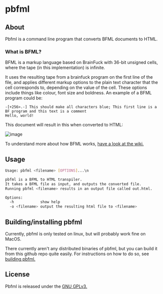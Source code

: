 # pbfml
## About 
Pbfml is a command line program that converts BFML documents to HTML.

### What is BFML?
BFML is a markup language based on BrainFuck with 36-bit unsigned cells, where the tape (in this implementation) is infinite.

It uses the resulting tape from a brainfuck program on the first line of the file, and applies different markup options to the plain text character that the cell corresponds to, depending on the value of the cell. These options include things like colour, font size and boldness. An example of a BFML program could be:

```
-[+256>.-] This should make all characters blue; This first line is a BF program and this text is a comment
Hello, world!
```
This document will result in this when converted to HTML:

![image](https://user-images.githubusercontent.com/71628935/134909103-85afd925-7c03-4445-aa27-d7a13f4410b3.png)

To understand more about how BFML works, [have a look at the wiki.](https://github.com/Rasmustex/pbfml/wiki/BFML)

## Usage
```sh
Usage: pbfml <filename> [OPTIONS]...\n

pbfml is a BFML to HTML transpiler.
It takes a BFML file as input, and outputs the converted file.
Running pbfml <filename> results in an output file called out.html.

Options:
  -h            show help
  -o <filename> output the resulting html file to <filename>
```

## Building/installing pbfml
Currently, pbfml is only tested on linux, but will probably work fine on MacOS.

There currently aren't any distributed binaries of pbfml, but you can build it from this github repo quite easily. For instructions on how to do so, see [building pbfml.](https://github.com/Rasmustex/pbfml/blob/main/BUILD.md)

## License
Pbfml is released under the [GNU GPLv3.](https://github.com/Rasmustex/pbfml/blob/main/LICENSE)
